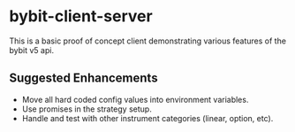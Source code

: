 # bybit-client-server
This is a basic proof of concept client demonstrating various features of the bybit v5 api.

## Suggested Enhancements
- Move all hard coded config values into environment variables.
- Use promises in the strategy setup.
- Handle and test with other instrument categories (linear, option, etc).